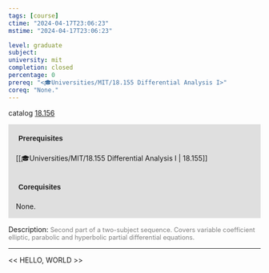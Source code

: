 ```yaml
---
tags: [course]
ctime: "2024-04-17T23:06:23"
mstime: "2024-04-17T23:06:23"

level: graduate
subject: 
university: mit
completion: closed
percentage: 0
prereq: "<🎓Universities/MIT/18.155 Differential Analysis I>"
coreq: "None."
---
```


catalog [18.156](http://student.mit.edu/catalog/m18a.html#18.156)

<span style="display: block; padding: 15px; background-color: rgb(100, 100, 100, 0.2);"><font id="m_prereq1708_0" style="display: block; font-family: Arial, sans-serif; font-weight: bold; padding: 5px">Prerequisites</font><br><span id="prereq1708_0">[[🎓Universities/MIT/18.155 Differential Analysis I | 18.155]]</span></span>
<span style="display: block; padding: 15px; background-color: rgb(100, 100, 100, 0.2);"><font id="m_coreq1708_0" style="display: block; font-family: Arial, sans-serif; font-weight: bold; padding: 5px">Corequisites</font><br><span id="coreq1708_0">None.</span></span>

<font style="">Description:</font>
<font style="color: grey; font-size: 0.8rem;">Second part of a two-subject sequence. Covers variable coefficient elliptic, parabolic and hyperbolic partial differential equations.</font>



---

<< HELLO, WORLD >>
